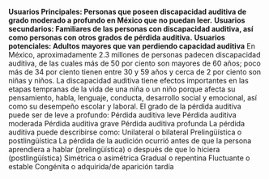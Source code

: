 **Usuarios Principales: Personas que poseen discapacidad auditiva de grado moderado a profundo en México que no puedan leer.**
**Usuarios secundarios: Familiares de las personas con discapacidad auditiva, así como personas con otros grados de pérdida auditiva.**
**Usuarios potenciales: Adultos mayores que van perdiendo capacidad auditiva**
En México, aproximadamente 2.3 millones de personas padecen discapacidad auditiva, de las cuales más de 50 por ciento son mayores de 60 años; poco más de 34 por ciento tienen entre 30 y 59 años y cerca de 2 por ciento son niñas y niños.
La discapacidad auditiva tiene efectos importantes en las etapas tempranas de la vida de una niña o un niño porque afecta su pensamiento, habla, lenguaje, conducta, desarrollo social y emocional, así como su desempeño escolar y laboral.
El grado de la pérdida auditiva puede ser de leve a profundo:
Pérdida auditiva leve
Pérdida auditiva moderada
Pérdida auditiva grave
Pérdida auditiva profunda
La pérdida auditiva puede describirse como:
Unilateral o bilateral
Prelingüística o postlingüística
La pérdida de la audición ocurrió antes de que la persona aprendiera a hablar (prelingüística) o después de que lo hiciera (postlingüística)
Simétrica o asimétrica
Gradual o repentina
Fluctuante o estable
Congénita o adquirida/de aparición tardía